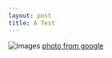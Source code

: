 ```yaml
---
layout: post
title: A Test
---
```

![images]({{sitebaseurl}}/images/cat.jpg)
[photo from google](http://www.art-portrets.ru/image2/siluet_koshki.jpg)
